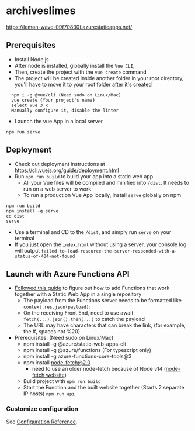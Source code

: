 # archiveslimes

https://lemon-wave-09f70830f.azurestaticapps.net/

## Prerequisites

- Install Node.js
- After node is installed, globally install the `Vue CLI`,
- Then, create the project with the `vue create` command
- The project will be created inside another folder in your root directory, you'll have to move it to your root folder after it's created

```
  npm i -g @vue/cli (Need sudo on Linux/Mac)
  vue create {Your project's name}
  select Vue 3.x
  Manually configure it, disable the linter
```

- Launch the vue App in a local server

```
npm run serve
```

## Deployment

- Check out deployment instructions at https://cli.vuejs.org/guide/deployment.html
- Run `npm run build` to build your app into a static web app
  - All your Vue files will be compiled and minified into `/dist`. It needs to run on a web server to work
  - To run a production Vue App locally, Install `serve` globally on npm

```
npm run build
npm install -g serve
cd dist
serve
```

- Use a terminal and CD to the `/dist`, and simply run `serve` on your terminal
- If you just open the `index.html` without using a server, your console log will output `failed-to-load-resource-the-server-responded-with-a-status-of-404-not-found`

## Launch with Azure Functions API 
- [Followed this guide](https://docs.microsoft.com/en-us/azure/static-web-apps/add-api?tabs=vue) to figure out how to add Functions that work together with a Static Web App in a single repository
    - The payload from the Functions server needs to be formatted like `context.res.json(payload);`
    - On the receiving Front End, need to use await `fetch(...).json().then(...)` to catch the payload
    - The URL may have characters that can break the link, (for example, the #, spaces not %20)
- Prerequisites: (Need sudo on Linux/Mac)
  - npm install -g @azure/static-web-apps-cli
  - npm install -g @azure/functions (For typescript only)
  - npm install -g azure-functions-core-tools@3
  - npm install node-fetch@2.0
    - need to use an older node-fetch because of Node v14 ([node-fetch website](https://stackabuse.com/making-http-requests-in-node-js-with-node-fetch/))
  - Build project with `npm run build`
  - Start the Function and the built website together (Starts 2 separate IP hosts) `npm run api` 

### Customize configuration

See [Configuration Reference](https://cli.vuejs.org/config/).
